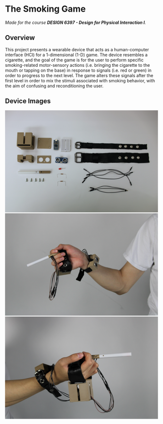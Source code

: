 # The Smoking Game

_Made for the course **DESIGN 6397 - Design for Physical Interaction I**._

## Overview

This project presents a wearable device that acts as a human-computer interface (HCI) for a 1-dimensional (1-D) game. The device resembles a cigarette, and the goal of the game is for the user to perform specific smoking-related motor-sensory actions (i.e. bringing the cigarette to the mouth or tapping on the base) in response to signals (i.e. red or green) in order to progress to the next level. The game alters these signals after the first level in order to mix the stimuli associated with smoking behavior, with the aim of confusing and reconditioning the user.

## Device Images

![Device Image 1](https://github.com/Konoha211/smokegame.js/blob/main/Documentation/IMG_5573.jpeg)
![Device Image 2](https://github.com/Konoha211/smokegame.js/blob/main/Documentation/IMG_5697.jpeg)
![Device Image 3](https://github.com/Konoha211/smokegame.js/blob/main/Documentation/IMG_5646.jpeg)
